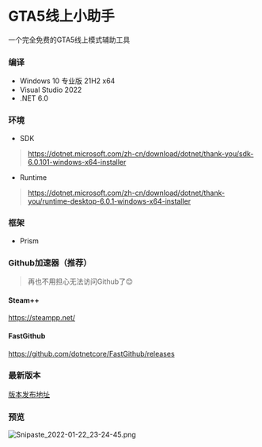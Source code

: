 # GTA5线上小助手

一个完全免费的GTA5线上模式辅助工具

### 编译

* Windows 10 专业版 21H2 x64  
* Visual Studio 2022  
* .NET 6.0  

### 环境

* SDK
> https://dotnet.microsoft.com/zh-cn/download/dotnet/thank-you/sdk-6.0.101-windows-x64-installer
* Runtime
> https://dotnet.microsoft.com/zh-cn/download/dotnet/thank-you/runtime-desktop-6.0.1-windows-x64-installer

### 框架

* Prism

### Github加速器（推荐）

> 再也不用担心无法访问Github了😊

#### Steam++
https://steampp.net/

#### FastGithub
https://github.com/dotnetcore/FastGithub/releases

### 最新版本

[版本发布地址](https://github.com/CrazyZhang666/GTA5OnlineTools/releases)  

### 预览

![Snipaste_2022-01-22_23-24-45.png](https://s2.loli.net/2022/01/26/YzSXPtojC4qcFuI.png)
